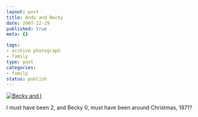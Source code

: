 ```yaml
--- 
layout: post
title: Andy and Becky
date: 2007-12-29
published: true
meta: {}

tags: 
- archive photograph
- family
type: post
categories: 
- family
status: publish
---
```

[![Becky and I](http://media.eick.us/2011/05/175130337_0b11aaeefe_o.jpg)](http://www.flickr.com/photos/andreweick/175130337/ "Becky and I by AndrewEick, on Flickr")   

I must have been 2, and Becky 0, must have been around Christmas, 1971?

